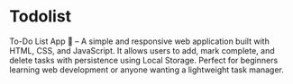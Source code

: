 # Todolist
To-Do List App 📝 – A simple and responsive web application built with HTML, CSS, and JavaScript. It allows users to add, mark complete, and delete tasks with persistence using Local Storage. Perfect for beginners learning web development or anyone wanting a lightweight task manager.
